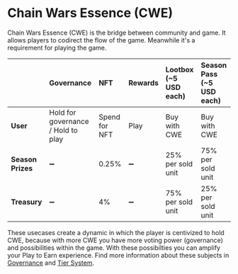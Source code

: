 # Chain Wars Essence \(CWE\)

Chain Wars Essence \(CWE\) is the bridge between community and game. It allows players to codirect the flow of the game. Meanwhile it's a requirement for playing the game.

|  | Governance | NFT | Rewards | Lootbox \(~5 USD each\) | Season Pass \(~5 USD each\) |
| :--- | :--- | :--- | :--- | :--- | :--- |
| **User** | Hold for governance / Hold to play | Spend for NFT | Play | Buy with CWE | Buy with CWE |
| **Season Prizes** | ➖ | 0.25% | ➖ | 25% per sold unit | 75% per sold unit |
| **Treasury** | ➖ | 4% | ➖ | 75% per sold unit | 25% per sold unit |

These usecases create a dynamic in which the player is centivized to hold CWE, because with more CWE you have more voting power \(governance\) and possibilities within the game. With these possibilties you can amplify your Play to Earn experience. Find more information about these subjects in [Governance](governance.md) and [Tier System](../../products/card-game/tier-system.md).



